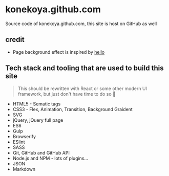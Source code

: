 # konekoya.github.com

Source code of konekoya.github.com, this site is host on GitHub as well

## credit

- Page background effect is inspired by [hello](http://jlord.us/hello/)

## Tech stack and tooling that are used to build this site

> This should be rewritten with React or some other modern UI framework, but just don't have time to do so 😬

- HTML5 - Sematic tags
- CSS3 - Flex, Animation, Transition, Background Graident
- SVG
- jQuery, jQuery full page
- ES6
- Gulp
- Browserify
- ESlint
- SASS
- Git, GitHub and GitHub API
- Node.js and NPM - lots of plugins...
- JSON
- Markdown
